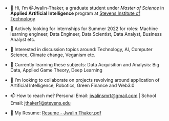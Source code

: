 - 👋 Hi, I’m @Jwalin-Thaker, a graduate student under _Master of Science_ in **Applied Artificial Intelligence** program at [Stevens Institute of Technology](https://www.stevens.edu/schaefer-school-engineering-science/departments/electrical-computer-engineering/graduate-programs/applied-artificial-intelligence-masters-program) 
- 👀 Actively looking for internships for Summer 2022 for roles: Machine learning engineer, Data Engineer, Data Scientist, Data Analyst, Business Analyst etc.
- 🧩 Interested in discussion topics around: Technology, AI, Computer Science, Climate change, Veganism etc.  
- 🌱 Currently learning these subjects: Data Acquisition and Analysis: Big Data, Applied Game Theory, Deep Learning
- 💞️ I’m looking to collaborate on projects revolving around application of Artificial Intelligence, Robotics, Green Finance and Web3.0
- 📫 How to reach me? Personal Email: jwalinsmrt@gmail.com | School Email: jthaker1@stevens.edu

- 📄 My Resume:
[Resume - Jwalin Thaker.pdf](https://github.com/Jwalin-Thaker/Jwalin-Thaker/files/8534930/Resume.-.Jwalin.Thaker.pdf)

<!---
Jwalin-Thaker/Jwalin-Thaker is a ✨ special ✨ repository because its `README.md` (this file) appears on your GitHub profile.
You can click the Preview link to take a look at your changes.
--->

